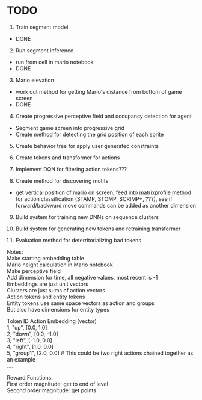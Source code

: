 

# TODO

1. Train segment model  
 - DONE  

2. Run segment inference  
 - run from cell in mario notebook  
 - DONE  

3. Mario elevation  
 - work out method for getting Mario's distance from bottom of game screen   
 - DONE  
 
4. Create progressive perceptive field and occupancy detection for agent  
 - Segment game screen into progressive grid  
 - Create method for detecting the grid position of each sprite  

5. Create behavior tree for apply user generated constraints  

6. Create tokens and transformer for actions  

7. Implement DQN for filtering action tokens???  

8. Create method for discovering motifs
 - get vertical position of mario on screen, feed into matrixprofile method for action classification (STAMP, STOMP, SCRIMP+, ???), see if forward/backward move commands can be added as another dimension  

9. Build system for training new DNNs on sequence clusters  

10. Build system for generating new tokens and retraining transformer  

11. Evaluation method for deterritorializing bad tokens  




Notes:  
Make starting embedding table  
Mario height calculation in Mario notebook  
Make perceptive field  
Add dimension for time, all negative values, most recent is -1  
Embeddings are just unit vectors  
Clusters are just sums of action vectors  
Action tokens and entity tokens  
Entity tokens use same space vectors as action and groups  
But also have dimensions for entity types  


Token ID Action Embedding (vector)  
1, "up",     [0.0, 1.0]  
2, "down",   [0.0, -1.0]  
3, "left",   [-1.0, 0.0]  
4, "right",  [1.0, 0.0]  
5, "group1", [2.0, 0.0] # This could be two right actions chained together as an example  
....  


Reward Functions:  
First order magnitude: get to end of level  
Second order magnitude: get points  



